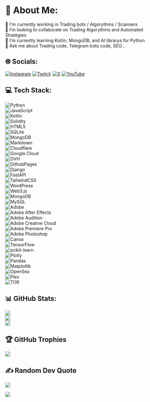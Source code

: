 # 💫 About Me:
🔭 I'm currently working in Trading bots / Algorythms / Scanners<br>👯 I’m looking to collaborate on Trading Algorythms and Automated Strategies<br>🌱 I’m currently learning Kotlin, MongoDB, and AI librarys for Python<br>💬 Ask me about Trading code, Telegram bots code, SEO...


## 🌐 Socials:
[![Instagram](https://img.shields.io/badge/Instagram-%23E4405F.svg?logo=Instagram&logoColor=white)](https://instagram.com/@ELITEZTRADE) [![Twitch](https://img.shields.io/badge/Twitch-%239146FF.svg?logo=Twitch&logoColor=white)](https://twitch.tv/@ELITEZTRADE) [![X](https://img.shields.io/badge/X-black.svg?logo=X&logoColor=white)](https://x.com/@ELITEZTRADE) [![YouTube](https://img.shields.io/badge/YouTube-%23FF0000.svg?logo=YouTube&logoColor=white)](https://youtube.com/@@ELITEZTRADE) 

## 💻 Tech Stack:
![Python](https://img.shields.io/badge/python-3670A0?style=flat&logo=python&logoColor=ffdd54)  
![JavaScript](https://img.shields.io/badge/javascript-%23323330.svg?style=flat&logo=javascript&logoColor=%23F7DF1E)  
![Kotlin](https://img.shields.io/badge/kotlin-%237F52FF.svg?style=flat&logo=kotlin&logoColor=white)  
![Solidity](https://img.shields.io/badge/Solidity-%23363636.svg?style=flat&logo=solidity&logoColor=white)  
![HTML5](https://img.shields.io/badge/html5-%23E34F26.svg?style=flat&logo=html5&logoColor=white)  
![SQLite](https://img.shields.io/badge/sqlite-%2307405e.svg?style=flat&logo=sqlite&logoColor=white)  
![MongoDB](https://img.shields.io/badge/MongoDB-%234ea94b.svg?style=flat&logo=mongodb&logoColor=white)  
![Markdown](https://img.shields.io/badge/markdown-%23000000.svg?style=flat&logo=markdown&logoColor=white)  
![Cloudflare](https://img.shields.io/badge/Cloudflare-F38020?style=flat&logo=Cloudflare&logoColor=white)  
![Google Cloud](https://img.shields.io/badge/GoogleCloud-%234285F4.svg?style=flat&logo=google-cloud&logoColor=white)  
![OVH](https://img.shields.io/badge/ovh-%23123F6D.svg?style=flat&logo=ovh&logoColor=#123F6D)  
![GithubPages](https://img.shields.io/badge/github%20pages-121013?style=flat&logo=github&logoColor=white)  
![Django](https://img.shields.io/badge/django-%23092E20.svg?style=flat&logo=django&logoColor=white)  
![FastAPI](https://img.shields.io/badge/FastAPI-005571?style=flat&logo=fastapi)  
![TailwindCSS](https://img.shields.io/badge/tailwindcss-%2338B2AC.svg?style=flat&logo=tailwind-css&logoColor=white)  
![WordPress](https://img.shields.io/badge/WordPress-%23117AC9.svg?style=flat&logo=WordPress&logoColor=white)  
![Web3.js](https://img.shields.io/badge/web3.js-F16822?style=flat&logo=web3.js&logoColor=white)  
![MongoDB](https://img.shields.io/badge/MongoDB-%234ea94b.svg?style=flat&logo=mongodb&logoColor=white)  
![MySQL](https://img.shields.io/badge/mysql-%2300000f.svg?style=flat&logo=mysql&logoColor=white)  
![Adobe](https://img.shields.io/badge/adobe-%23FF0000.svg?style=flat&logo=adobe&logoColor=white)  
![Adobe After Effects](https://img.shields.io/badge/Adobe%20After%20Effects-9999FF.svg?style=flat&logo=Adobe%20After%20Effects&logoColor=white)  
![Adobe Audition](https://img.shields.io/badge/Adobe%20Audition-9999FF.svg?style=flat&logo=Adobe%20Audition&logoColor=white)  
![Adobe Creative Cloud](https://img.shields.io/badge/Adobe%20Creative%20Cloud-DA1F26.svg?style=flat&logo=Adobe%20Creative%20Cloud&logoColor=white)  
![Adobe Premiere Pro](https://img.shields.io/badge/Adobe%20Premiere%20Pro-9999FF.svg?style=flat&logo=Adobe%20Premiere%20Pro&logoColor=white)  
![Adobe Photoshop](https://img.shields.io/badge/adobe%20photoshop-%2331A8FF.svg?style=flat&logo=adobe%20photoshop&logoColor=white)  
![Canva](https://img.shields.io/badge/Canva-%2300C4CC.svg?style=flat&logo=Canva&logoColor=white)  
![TensorFlow](https://img.shields.io/badge/TensorFlow-%23FF6F00.svg?style=flat&logo=TensorFlow&logoColor=white)  
![scikit-learn](https://img.shields.io/badge/scikit--learn-%23F7931E.svg?style=flat&logo=scikit-learn&logoColor=white)  
![Plotly](https://img.shields.io/badge/Plotly-%233F4F75.svg?style=flat&logo=plotly&logoColor=white)  
![Pandas](https://img.shields.io/badge/pandas-%23150458.svg?style=flat&logo=pandas&logoColor=white)  
![Matplotlib](https://img.shields.io/badge/Matplotlib-%23ffffff.svg?style=flat&logo=Matplotlib&logoColor=black)  
![OpenSea](https://img.shields.io/badge/OpenSea-%232081E2.svg?style=flat&logo=opensea&logoColor=white)  
![Plex](https://img.shields.io/badge/plex-%23E5A00D.svg?style=flat&logo=plex&logoColor=white)  
![TOR](https://img.shields.io/badge/tor-%237E4798.svg?style=flat&logo=tor-project&logoColor=white)  

## 📊 GitHub Stats:
![](https://github-readme-stats.vercel.app/api?username=ZetZ1&theme=react&hide_border=false&include_all_commits=true&count_private=true)<br/>
![](https://github-readme-streak-stats.herokuapp.com/?user=ZetZ1&theme=react&hide_border=false)<br/>
![](https://github-readme-stats.vercel.app/api/top-langs/?username=ZetZ1&theme=react&hide_border=false&include_all_commits=true&count_private=true&layout=compact)

## 🏆 GitHub Trophies
![](https://github-profile-trophy.vercel.app/?username=ZetZ1&theme=darkhub&no-frame=false&no-bg=false&margin-w=4)

## ✍️ Random Dev Quote
![](https://quotes-github-readme.vercel.app/api?type=vetical&theme=tokyonight)


[![](https://visitcount.itsvg.in/api?id=ZetZ1&icon=1&color=1)](https://visitcount.itsvg.in)

